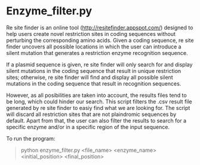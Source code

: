 # Enzyme_filter.py 
Re site finder is an online tool (http://resitefinder.appspot.com/) designed to help users create novel restriction sites in coding sequences without perturbing the corresponding amino acids. Given a coding sequence, re site finder uncovers all possible locations in which the user can introduce a silent mutation that generates a restriction enzyme recognition sequence. 

If a plasmid sequence is given, re site finder will only search for and display silent mutations in the coding sequence that result in unique restriction sites; otherwise, re site finder will find and display all possible silent mutations in the coding sequence that result in recognition sequences. 

However, as all posibilities are taken into account, the results files tend to be long, which could hinder our search. This script filters the .csv result file generated by re site finder to easiy find what we are looking for. The script will discard all restriction sites that are not plaindromic sequences by default. Apart from that, the user can also filter the results to search for a specific enzyme and/or in a specific region of the input sequence.

To run the program:
> python enzyme_filter.py <file_name> <enzyme_name> <initial_position> <final_position>
